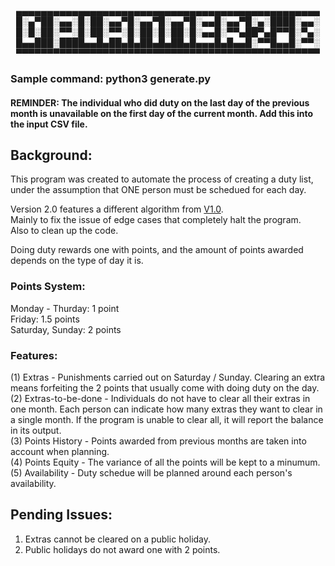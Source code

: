 <p align="center">▄▄▄▄▄▄▄▄▄▄▄▄▄▄▄▄▄▄▄▄▄▄▄▄▄▄▄▄▄▄▄▄▄▄▄▄▄▄▄▄▄▄▄▄▄▄▄▄▄
█░▄▀██░▄▄░█░██░▄▄▀█░▄▄▀█░▄▄▀█░▄▄█░▄▄▀█░▄░████░▄▄░
█░█░██░▀▀░█░██░▀▀░█░██░█░██░█░▄▄█░▀▀▄██▀▄█▀▀█░▀▄░
█▄▄███░████▄▄█▄██▄█▄██▄█▄██▄█▄▄▄█▄█▄▄█░▀▀█▄▄█░▀▀░
▀▀▀▀▀▀▀▀▀▀▀▀▀▀▀▀▀▀▀▀▀▀▀▀▀▀▀▀▀▀▀▀▀▀▀▀▀▀▀▀▀▀▀▀▀▀▀▀▀</p>

### Sample command: python3 generate.py
#### REMINDER: The individual who did duty on the last day of the previous month is unavailable on the first day of the current month. Add this into the input CSV file.

## Background:
This program was created to automate the process of creating a duty list, under the assumption that ONE person must be schedued for each day.  

Version 2.0 features a different algorithm from [V1.0](https://github.com/duckyfuz/dPlanner).  
Mainly to fix the issue of edge cases that completely halt the program.  
Also to clean up the code.

Doing duty rewards one with points, and the amount of points awarded depends on the type of day it is.

### Points System:
Monday - Thurday: 1 point  
Friday: 1.5 points  
Saturday, Sunday: 2 points

### Features: 
(1) Extras - Punishments carried out on Saturday / Sunday. Clearing an extra means forfeiting the 2 points that usually come with doing duty on the day.  
(2) Extras-to-be-done - Individuals do not have to clear all their extras in one month. Each person can indicate how many extras they want to clear in a single month. If the program is unable to clear all, it will report the balance in its output.  
(3) Points History - Points awarded from previous months are taken into account when planning.   
(4) Points Equity - The variance of all the points will be kept to a minumum.  
(5) Availability - Duty schedue will be planned around each person's availability. 

## Pending Issues:

1. Extras cannot be cleared on a public holiday. 
2. Public holidays do not award one with 2 points. 